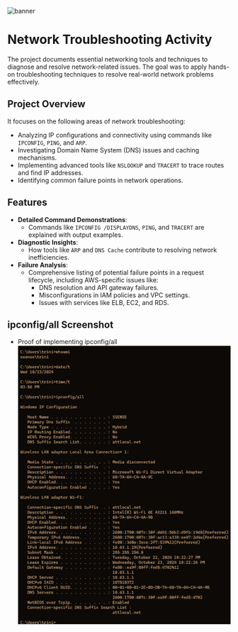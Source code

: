 ![banner](https://itflowcy.com/wp-content/uploads/2024/02/What-is-Networking-1024x683.jpg)

# Network Troubleshooting Activity
The project documents essential networking tools and techniques to diagnose and resolve network-related issues. The goal was to apply hands-on troubleshooting techniques to resolve real-world network problems effectively.

## Project Overview
It focuses on the following areas of network troubleshooting:
- Analyzing IP configurations and connectivity using commands like `IPCONFIG`, `PING`, and `ARP`.
- Investigating Domain Name System (DNS) issues and caching mechanisms.
- Implementing advanced tools like `NSLOOKUP` and `TRACERT` to trace routes and find IP addresses.
- Identifying common failure points in network operations.

## Features
- **Detailed Command Demonstrations**:
  - Commands like `IPCONFIG /DISPLAYDNS`, `PING`, and `TRACERT` are explained with output examples.
- **Diagnostic Insights**:
  - How tools like `ARP` and `DNS Cache` contribute to resolving network inefficiencies.
- **Failure Analysis**:
  - Comprehensive listing of potential failure points in a request lifecycle, including AWS-specific issues like:
    - DNS resolution and API gateway failures.
    - Misconfigurations in IAM policies and VPC settings.
    - Issues with services like ELB, EC2, and RDS.
      
## ipconfig/all Screenshot
- Proof of implementing ipconfig/all
![banner](https://github.com/tlklein/network-troubleshooting-activity/blob/main/Screenshot%202025-01-07%20232614.png?raw=true)

